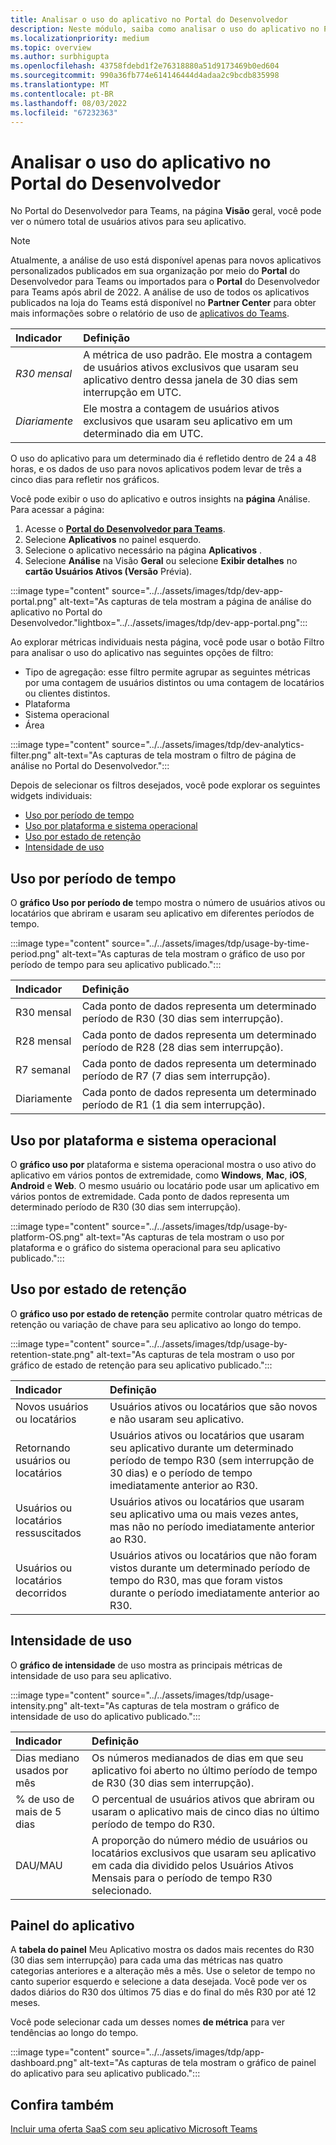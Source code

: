 ```yaml
---
title: Analisar o uso do aplicativo no Portal do Desenvolvedor
description: Neste módulo, saiba como analisar o uso do aplicativo no Portal do Desenvolvedor
ms.localizationpriority: medium
ms.topic: overview
ms.author: surbhigupta
ms.openlocfilehash: 43758fdebd1f2e76318880a51d9173469b0ed604
ms.sourcegitcommit: 990a36fb774e614146444d4adaa2c9bcdb835998
ms.translationtype: MT
ms.contentlocale: pt-BR
ms.lasthandoff: 08/03/2022
ms.locfileid: "67232363"
---
```

# <a name="analyze-your-apps-usage-in-developer-portal"></a>Analisar o uso do aplicativo no Portal do Desenvolvedor

No Portal do Desenvolvedor para Teams, na página **Visão** geral, você pode ver o número total de usuários ativos para seu aplicativo.

> [!NOTE]
> Atualmente, a análise de uso está disponível apenas para novos aplicativos personalizados publicados em sua organização por meio do **Portal** do Desenvolvedor para Teams ou importados para o **Portal** do Desenvolvedor para Teams após abril de 2022. A análise de uso de todos os aplicativos publicados na loja do Teams está disponível no **Partner Center** para obter mais informações sobre o relatório de uso de [aplicativos do Teams](/office/dev/store/teams-apps-usage).

| Indicador | Definição |
| :-----------------------| :------------------------------------------------------------------------------------------------------|
| *R30 mensal* | A métrica de uso padrão. Ele mostra a contagem de usuários ativos exclusivos que usaram seu aplicativo dentro dessa janela de 30 dias sem interrupção em UTC. |
| *Diariamente* | Ele mostra a contagem de usuários ativos exclusivos que usaram seu aplicativo em um determinado dia em UTC. |

O uso do aplicativo para um determinado dia é refletido dentro de 24 a 48 horas, e os dados de uso para novos aplicativos podem levar de três a cinco dias para refletir nos gráficos.

Você pode exibir o uso do aplicativo e outros insights na **página** Análise. Para acessar a página:

1. Acesse o **[Portal do Desenvolvedor para Teams](https://dev.teams.microsoft.com)**.
1. Selecione **Aplicativos** no painel esquerdo.
1. Selecione o aplicativo necessário na página **Aplicativos** .
1. Selecione **Análise** na Visão **Geral** ou selecione **Exibir detalhes** no **cartão Usuários Ativos (Versão** Prévia).

 :::image type="content" source="../../assets/images/tdp/dev-app-portal.png" alt-text="As capturas de tela mostram a página de análise do aplicativo no Portal do Desenvolvedor."lightbox="../../assets/images/tdp/dev-app-portal.png":::

Ao explorar métricas individuais nesta página, você pode usar o botão  Filtro para analisar o uso do aplicativo nas seguintes opções de filtro:

* Tipo de agregação: esse filtro permite agrupar as seguintes métricas por uma contagem de usuários distintos ou uma contagem de locatários ou clientes distintos.
* Plataforma
* Sistema operacional
* Área

 :::image type="content" source="../../assets/images/tdp/dev-analytics-filter.png" alt-text="As capturas de tela mostram o filtro de página de análise no Portal do Desenvolvedor.":::

Depois de selecionar os filtros desejados, você pode explorar os seguintes widgets individuais:

* [Uso por período de tempo](#usage-by-time-period)
* [Uso por plataforma e sistema operacional](#usage-by-platform-and-os)
* [Uso por estado de retenção](#usage-by-retention-state)
* [Intensidade de uso](#usage-intensity)

## <a name="usage-by-time-period"></a>Uso por período de tempo

O **gráfico Uso por período de** tempo mostra o número de usuários ativos ou locatários que abriram e usaram seu aplicativo em diferentes períodos de tempo.

 :::image type="content" source="../../assets/images/tdp/usage-by-time-period.png" alt-text="As capturas de tela mostram o gráfico de uso por período de tempo para seu aplicativo publicado.":::

| Indicador | Definição |
| :-----------------------| :------------------------------------------------------------------------------------------------------|
| R30 mensal | Cada ponto de dados representa um determinado período de R30 (30 dias sem interrupção). |
| R28 mensal | Cada ponto de dados representa um determinado período de R28 (28 dias sem interrupção). |
| R7 semanal| Cada ponto de dados representa um determinado período de R7 (7 dias sem interrupção). |
| Diariamente | Cada ponto de dados representa um determinado período de R1 (1 dia sem interrupção). |

## <a name="usage-by-platform-and-os"></a>Uso por plataforma e sistema operacional

O **gráfico uso por** plataforma e sistema operacional mostra o uso ativo do aplicativo em vários pontos de extremidade, como **Windows**, **Mac**, **iOS**, **Android** e **Web**. O mesmo usuário ou locatário pode usar um aplicativo em vários pontos de extremidade. Cada ponto de dados representa um determinado período de R30 (30 dias sem interrupção).

 :::image type="content" source="../../assets/images/tdp/usage-by-platform-OS.png" alt-text="As capturas de tela mostram o uso por plataforma e o gráfico do sistema operacional para seu aplicativo publicado.":::

## <a name="usage-by-retention-state"></a>Uso por estado de retenção

O **gráfico uso por estado de retenção** permite controlar quatro métricas de retenção ou variação de chave para seu aplicativo ao longo do tempo.

:::image type="content" source="../../assets/images/tdp/usage-by-retention-state.png" alt-text="As capturas de tela mostram o uso por gráfico de estado de retenção para seu aplicativo publicado.":::

| Indicador | Definição |
| :-----------------------| :------------------------------------------------------------------------------------------------------|
| Novos usuários ou locatários | Usuários ativos ou locatários que são novos e não usaram seu aplicativo. |
| Retornando usuários ou locatários | Usuários ativos ou locatários que usaram seu aplicativo durante um determinado período de tempo R30 (sem interrupção de 30 dias) e o período de tempo imediatamente anterior ao R30. |
| Usuários ou locatários ressuscitados | Usuários ativos ou locatários que usaram seu aplicativo uma ou mais vezes antes, mas não no período imediatamente anterior ao R30. |
| Usuários ou locatários decorridos | Usuários ativos ou locatários que não foram vistos durante um determinado período de tempo do R30, mas que foram vistos durante o período imediatamente anterior ao R30. |

## <a name="usage-intensity"></a>Intensidade de uso

O **gráfico de intensidade** de uso mostra as principais métricas de intensidade de uso para seu aplicativo.

 :::image type="content" source="../../assets/images/tdp/usage-intensity.png" alt-text="As capturas de tela mostram o gráfico de intensidade de uso do aplicativo publicado.":::

| Indicador | Definição |
| :-----------------------| :------------------------------------------------------------------------------------------------------|
| Dias mediano usados por mês | Os números medianados de dias em que seu aplicativo foi aberto no último período de tempo de R30 (30 dias sem interrupção). |
| % de uso de mais de 5 dias | O percentual de usuários ativos que abriram ou usaram o aplicativo mais de cinco dias no último período de tempo do R30. |
| DAU/MAU | A proporção do número médio de usuários ou locatários exclusivos que usaram seu aplicativo em cada dia dividido pelos Usuários Ativos Mensais para o período de tempo R30 selecionado. |

## <a name="app-dashboard"></a>Painel do aplicativo

A **tabela do painel** Meu Aplicativo mostra os dados mais recentes do R30 (30 dias sem interrupção) para cada uma das métricas nas quatro categorias anteriores e a alteração mês a mês. Use o seletor de tempo no canto superior esquerdo e selecione a data desejada. Você pode ver os dados diários do R30 dos últimos 75 dias e do final do mês R30 por até 12 meses.

Você pode selecionar cada um desses nomes **de métrica** para ver tendências ao longo do tempo.

 :::image type="content" source="../../assets/images/tdp/app-dashboard.png" alt-text="As capturas de tela mostram o gráfico de painel do aplicativo para seu aplicativo publicado.":::

## <a name="see-also"></a>Confira também

[Incluir uma oferta SaaS com seu aplicativo Microsoft Teams](~/concepts/deploy-and-publish/appsource/prepare/include-saas-offer.md)

